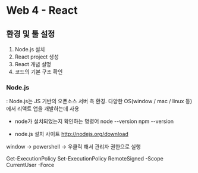# Web 4 - React

## 환경 및 툴 설정

1. Node.js 설치
2. React project 생성
3. React 개념 설명
4. 코드의 기본 구조 확인

### Node.js
: Node.js는 JS 기반의 오픈소스 서버 측 환경. 다양한 OS(window / mac / linux 등)에서 리액트 앱을 개발하는데 사용

- node가 설치되었는지 확인하는 명령어
node --version
npm --version

- node.js 설치 사이트
http://nodejs.org/download

window -> powershell -> 우클릭 해서 관리자 권한으로 실행

Get-ExecutionPolicy
Set-ExecutionPolicy RemoteSigned -Scope CurrentUser -Force